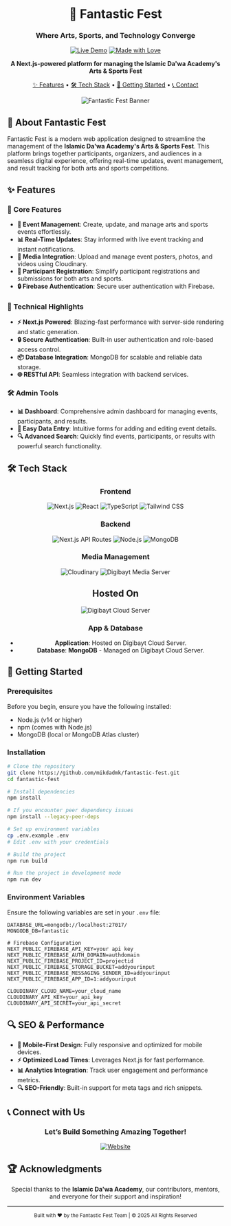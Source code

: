 
<div align="center">

# 🎨 Fantastic Fest
### Where Arts, Sports, and Technology Converge

[![Live Demo](https://img.shields.io/badge/DEMO-Live%20Website-4285F4?style=for-the-badge&logo=google-chrome&logoColor=white)](https://fantastic.dawaacademy.in/)
[![Made with Love](https://img.shields.io/badge/Made%20with-♥-ff0000?style=for-the-badge)](https://fantastic.dawaacademy.in/)

**A Next.js-powered platform for managing the Islamic Da'wa Academy's Arts & Sports Fest**

[✨ Features](#-features) • 
[🛠️ Tech Stack](#%EF%B8%8F-tech-stack) • 
[🚀 Getting Started](#-getting-started) • 
[📞 Contact](#-connect-with-us)

![Fantastic Fest Banner](https://aicedu.in/wp-content/downloads/Macbook-Air-fantastic.dawaacademy.in%20(2).png)

</div>

## 🌟 About Fantastic Fest

Fantastic Fest is a modern web application designed to streamline the management of the **Islamic Da'wa Academy's Arts & Sports Fest**. This platform brings together participants, organizers, and audiences in a seamless digital experience, offering real-time updates, event management, and result tracking for both arts and sports competitions.

## ✨ Features

### 🎯 Core Features
- **📅 Event Management**: Create, update, and manage arts and sports events effortlessly.
- **📊 Real-Time Updates**: Stay informed with live event tracking and instant notifications.
- **📸 Media Integration**: Upload and manage event posters, photos, and videos using Cloudinary.
- **📝 Participant Registration**: Simplify participant registrations and submissions for both arts and sports.
- **🔒 Firebase Authentication**: Secure user authentication with Firebase.

### 💫 Technical Highlights
- **⚡ Next.js Powered**: Blazing-fast performance with server-side rendering and static generation.
- **🔒 Secure Authentication**: Built-in user authentication and role-based access control.
- **📦 Database Integration**: MongoDB for scalable and reliable data storage.
- **🌐 RESTful API**: Seamless integration with backend services.

### 🛠️ Admin Tools
- **📊 Dashboard**: Comprehensive admin dashboard for managing events, participants, and results.
- **📝 Easy Data Entry**: Intuitive forms for adding and editing event details.
- **🔍 Advanced Search**: Quickly find events, participants, or results with powerful search functionality.

## 🛠️ Tech Stack

<div align="center">

### Frontend
![Next.js](https://img.shields.io/badge/Next.js-000000?style=for-the-badge&logo=next.js&logoColor=white)
![React](https://img.shields.io/badge/React-61DAFB?style=for-the-badge&logo=react&logoColor=black)
![TypeScript](https://img.shields.io/badge/TypeScript-3178C6?style=for-the-badge&logo=typescript&logoColor=white)
![Tailwind CSS](https://img.shields.io/badge/Tailwind-38B2AC?style=for-the-badge&logo=tailwind-css&logoColor=white)

### Backend
![Next.js API Routes](https://img.shields.io/badge/Next.js%20API%20Routes-000000?style=for-the-badge&logo=next.js&logoColor=white)
![Node.js](https://img.shields.io/badge/Node.js-339933?style=for-the-badge&logo=node.js&logoColor=white)
![MongoDB](https://img.shields.io/badge/MongoDB-47A248?style=for-the-badge&logo=mongodb&logoColor=white)

### Media Management
![Cloudinary](https://img.shields.io/badge/Cloudinary-3448C5?style=for-the-badge&logo=cloudinary&logoColor=white)
<img src="https://img.shields.io/badge/Digibayt_Server-4285F4?style=for-the-badge&logo=google-cloud&logoColor=white" alt="Digibayt Media Server">

## Hosted On

<img src="https://img.shields.io/badge/Digibayt_Server-4285F4?style=for-the-badge&logo=google-cloud&logoColor=white" alt="Digibayt Cloud Server">

### App & Database

- **Application**: Hosted on Digibayt Cloud Server.
- **Database**: **MongoDB** - Managed on Digibayt Cloud Server.


</div>

## 🚀 Getting Started

### Prerequisites
Before you begin, ensure you have the following installed:
- Node.js (v14 or higher)
- npm (comes with Node.js)
- MongoDB (local or MongoDB Atlas cluster)

### Installation

```bash
# Clone the repository
git clone https://github.com/mikdadmk/fantastic-fest.git
cd fantastic-fest

# Install dependencies
npm install

# If you encounter peer dependency issues
npm install --legacy-peer-deps

# Set up environment variables
cp .env.example .env
# Edit .env with your credentials

# Build the project
npm run build

# Run the project in development mode
npm run dev
```

### Environment Variables
Ensure the following variables are set in your `.env` file:
```env
DATABASE_URL=mongodb://localhost:27017/
MONGODB_DB=fantastic

# Firebase Configuration
NEXT_PUBLIC_FIREBASE_API_KEY=your api key
NEXT_PUBLIC_FIREBASE_AUTH_DOMAIN=authdomain
NEXT_PUBLIC_FIREBASE_PROJECT_ID=projectid
NEXT_PUBLIC_FIREBASE_STORAGE_BUCKET=addyourinput
NEXT_PUBLIC_FIREBASE_MESSAGING_SENDER_ID=addyourinput
NEXT_PUBLIC_FIREBASE_APP_ID=1:addyourinput

CLOUDINARY_CLOUD_NAME=your_cloud_name
CLOUDINARY_API_KEY=your_api_key
CLOUDINARY_API_SECRET=your_api_secret
```

## 🔍 SEO & Performance
- **📱 Mobile-First Design**: Fully responsive and optimized for mobile devices.
- **⚡ Optimized Load Times**: Leverages Next.js for fast performance.
- **📊 Analytics Integration**: Track user engagement and performance metrics.
- **🔍 SEO-Friendly**: Built-in support for meta tags and rich snippets.

## 📞 Connect with Us

<div align="center">

### Let’s Build Something Amazing Together!

[![Website](https://img.shields.io/badge/Website-fantastic.dawaacademy.in-000000?style=for-the-badge&logo=vercel&logoColor=white)](https://fantastic.dawaacademy.in/)

</div>

## 🏆 Acknowledgments

<div align="center">

Special thanks to the **Islamic Da'wa Academy**, our contributors, mentors, and everyone for their support and inspiration!

---

<sub>Built with ♥️ by the Fantastic Fest Team | © 2025 All Rights Reserved</sub>

</div>